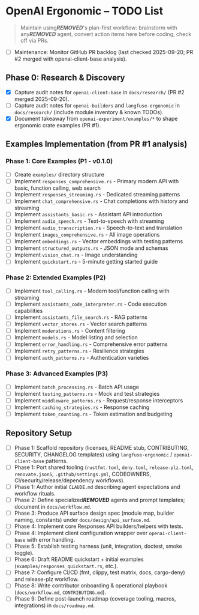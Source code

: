 # OpenAI Ergonomic – TODO List

> Maintain using***REMOVED***'s plan-first workflow: brainstorm with any***REMOVED*** agent, convert action items here before coding, check off via PRs.

- [ ] Maintenance: Monitor GitHub PR backlog (last checked 2025-09-20; PR #2 merged with openai-client-base analysis).

## Phase 0: Research & Discovery
- [x] Capture audit notes for `openai-client-base` in `docs/research/` (PR #2 merged 2025-09-20).
- [ ] Capture audit notes for `openai-builders` and `langfuse-ergonomic` in `docs/research/` (include module inventory & known TODOs).
- [x] Document takeaway from `openai-experiment/examples/*` to shape ergonomic crate examples (PR #1).

## Examples Implementation (from PR #1 analysis)
### Phase 1: Core Examples (P1 - v0.1.0)
- [ ] Create `examples/` directory structure
- [ ] Implement `responses_comprehensive.rs` - Primary modern API with basic, function calling, web search
- [ ] Implement `responses_streaming.rs` - Dedicated streaming patterns
- [ ] Implement `chat_comprehensive.rs` - Chat completions with history and streaming
- [ ] Implement `assistants_basic.rs` - Assistant API introduction
- [ ] Implement `audio_speech.rs` - Text-to-speech with streaming
- [ ] Implement `audio_transcription.rs` - Speech-to-text and translation
- [ ] Implement `images_comprehensive.rs` - All image operations
- [ ] Implement `embeddings.rs` - Vector embeddings with testing patterns
- [ ] Implement `structured_outputs.rs` - JSON mode and schemas
- [ ] Implement `vision_chat.rs` - Image understanding
- [ ] Implement `quickstart.rs` - 5-minute getting started guide

### Phase 2: Extended Examples (P2)
- [ ] Implement `tool_calling.rs` - Modern tool/function calling with streaming
- [ ] Implement `assistants_code_interpreter.rs` - Code execution capabilities
- [ ] Implement `assistants_file_search.rs` - RAG patterns
- [ ] Implement `vector_stores.rs` - Vector search patterns
- [ ] Implement `moderations.rs` - Content filtering
- [ ] Implement `models.rs` - Model listing and selection
- [ ] Implement `error_handling.rs` - Comprehensive error patterns
- [ ] Implement `retry_patterns.rs` - Resilience strategies
- [ ] Implement `auth_patterns.rs` - Authentication varieties

### Phase 3: Advanced Examples (P3)
- [ ] Implement `batch_processing.rs` - Batch API usage
- [ ] Implement `testing_patterns.rs` - Mock and test strategies
- [ ] Implement `middleware_patterns.rs` - Request/response interceptors
- [ ] Implement `caching_strategies.rs` - Response caching
- [ ] Implement `token_counting.rs` - Token estimation and budgeting

## Repository Setup
- [ ] Phase 1: Scaffold repository (licenses, README stub, CONTRIBUTING, SECURITY, CHANGELOG templates) using `langfuse-ergonomic` / `openai-client-base` patterns.
- [ ] Phase 1: Port shared tooling (`rustfmt.toml`, `deny.toml`, `release-plz.toml`, `renovate.json5`, `.github/settings.yml`, CODEOWNERS, CI/security/release/dependency workflows).
- [ ] Phase 1: Author initial `CLAUDE.md` describing agent expectations and workflow rituals.
- [ ] Phase 2: Define specialized***REMOVED*** agents and prompt templates; document in `docs/workflow.md`.
- [ ] Phase 3: Produce API surface design spec (module map, builder naming, constants) under `docs/design/api_surface.md`.
- [ ] Phase 4: Implement core Responses API builders/helpers with tests.
- [ ] Phase 4: Implement client configuration wrapper over `openai-client-base` with error handling.
- [ ] Phase 5: Establish testing harness (unit, integration, doctest, smoke toggle).
- [ ] Phase 6: Draft README quickstart + initial examples (`examples/responses_quickstart.rs`, etc.).
- [ ] Phase 7: Configure CI/CD (fmt, clippy, test matrix, docs, cargo-deny) and release-plz workflow.
- [ ] Phase 8: Write contributor onboarding & operational playbook (`docs/workflow.md`, `CONTRIBUTING.md`).
- [ ] Phase 9: Define post-launch roadmap (coverage tooling, macros, integrations) in `docs/roadmap.md`.
